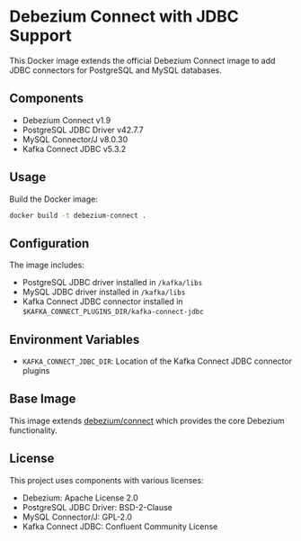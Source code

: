 # Debezium Connect with JDBC Support

This Docker image extends the official Debezium Connect image to add JDBC connectors for PostgreSQL and MySQL databases.

## Components

- Debezium Connect v1.9
- PostgreSQL JDBC Driver v42.7.7
- MySQL Connector/J v8.0.30
- Kafka Connect JDBC v5.3.2

## Usage

Build the Docker image:

```bash
docker build -t debezium-connect .
```

## Configuration

The image includes:

- PostgreSQL JDBC driver installed in `/kafka/libs`
- MySQL JDBC driver installed in `/kafka/libs`
- Kafka Connect JDBC connector installed in `$KAFKA_CONNECT_PLUGINS_DIR/kafka-connect-jdbc`

## Environment Variables

- `KAFKA_CONNECT_JDBC_DIR`: Location of the Kafka Connect JDBC connector plugins

## Base Image

This image extends [debezium/connect](https://hub.docker.com/r/debezium/connect) which provides the core Debezium functionality.

## License

This project uses components with various licenses:
- Debezium: Apache License 2.0
- PostgreSQL JDBC Driver: BSD-2-Clause
- MySQL Connector/J: GPL-2.0
- Kafka Connect JDBC: Confluent Community License